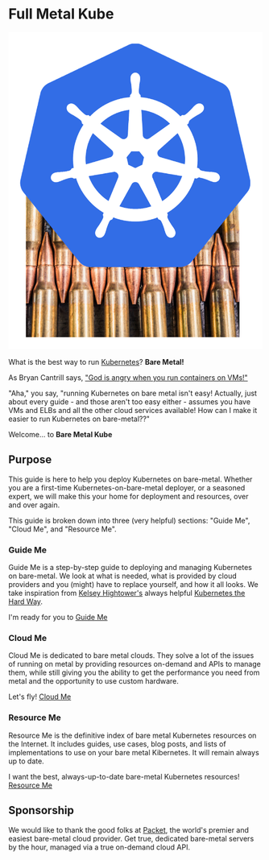 # Full Metal Kube

![Full Metal Kube](./images/full-metal-kube.png)

What is the best way to run [Kubernetes](https://kubernetes.io)? **Bare Metal!**

As Bryan Cantrill says, ["God is angry when you run containers on VMs!"](https://youtu.be/coFIEH3vXPw?t=1430)

"Aha," you say, "running Kubernetes on bare metal isn't easy! Actually, just about every guide - and those aren't too easy either - assumes you have VMs and ELBs and all the other cloud services available! How can I make it easier to run Kubernetes on bare-metal??"

Welcome... to **Bare Metal Kube**

## Purpose
This guide is here to help you deploy Kubernetes on bare-metal. Whether you are a first-time Kubernetes-on-bare-metal deployer, or a seasoned expert, we will make this your home for deployment and resources, over and over again.

This guide is broken down into three (very helpful) sections: "Guide Me", "Cloud Me", and "Resource Me".

### Guide Me
Guide Me is a step-by-step guide to deploying and managing Kubernetes on bare-metal. We look at what is needed, what is provided by cloud providers and you (might) have to replace yourself, and how it all looks. We take inspiration from [Kelsey Hightower's](https://twitter.com/kelseyhightower) always helpful [Kubernetes the Hard Way](http://github.com/kelseyhightower/kubernetes-the-hard-way). 

I'm ready for you to [Guide Me](./guide-me/)

### Cloud Me
Cloud Me is dedicated to bare metal clouds. They solve a lot of the issues of running on metal by providing resources on-demand and APIs to manage them, while still giving you the ability to get the performance you need from metal and the opportunity to use custom hardware.

Let's fly! [Cloud Me](./cloud-me/)

### Resource Me
Resource Me is the definitive index of bare metal Kubernetes resources on the Internet. It includes guides, use cases, blog posts, and lists of implementations to use on your bare metal Kibernetes. It will remain always up to date.

I want the best, always-up-to-date bare-metal Kubernetes resources! [Resource Me](./resource-me/)

## Sponsorship
We would like to thank the good folks at [Packet](https://packet.com), the world's premier and easiest bare-metal cloud provider. Get true, dedicated bare-metal servers by the hour, managed via a true on-demand cloud API. 




